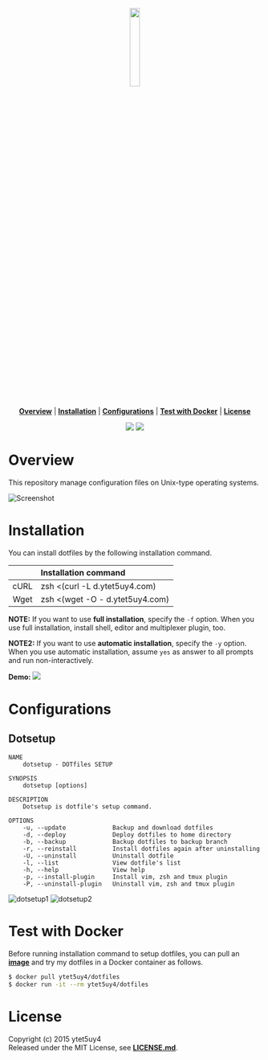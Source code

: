 <p align='center'>
<img width=20% src='https://media.githubusercontent.com/media/ytet5uy4/img/master/dotfiles/dotfiles.png'>
</p>

<p align='center'>
<b><a href='#overview'>Overview</a></b>
|
<b><a href='#installation'>Installation</a></b>
|
<b><a href='#configurations'>Configurations</a></b>
|
<b><a href='#test-with-docker'>Test with Docker</a></b>
|
<b><a href='#license'>License</a></b>
</p>

<p align='center'>
<a href='//github.com/ytet5uy4/dotfiles/blob/master/LICENSE.md'><img src='https://img.shields.io/github/license/mashape/apistatus.svg?style=flat-square'></a>
<img src='https://img.shields.io/badge/platform-GNU%2FLinux%20|%20Darwin%20|%20MSYS2-lightgrey.svg?style=flat-square'>
</p>


# Overview
This repository manage configuration files on Unix-type operating systems.

![Screenshot]

# Installation
You can install dotfiles by the following installation command.

|      | Installation command                   |
|:----:|:---------------------------------------|
| cURL | zsh <(curl -L d.ytet5uy4.com)          |
| Wget | zsh <(wget -O - d.ytet5uy4.com)        |

**NOTE:** If you want to use **full installation**, specify the `-f` option.
When you use full installation, install shell, editor and multiplexer plugin, too.

**NOTE2:** If you want to use **automatic installation**,
specify the `-y` option. When you use automatic installation,
assume `yes` as answer to all prompts and run non-interactively.

**Demo:**
<a href="//asciinema.org/a/48340" target="_blank"><img src="https://media.githubusercontent.com/media/ytet5uy4/img/master/dotfiles/demo.png"></a>

# Configurations
## Dotsetup

    NAME
        dotsetup - DOTfiles SETUP

    SYNOPSIS
        dotsetup [options]

    DESCRIPTION
        Dotsetup is dotfile's setup command.

    OPTIONS
        -u, --update             Backup and download dotfiles
        -d, --deploy             Deploy dotfiles to home directory
        -b, --backup             Backup dotfiles to backup branch
        -r, --reinstall          Install dotfiles again after uninstalling
        -U, --uninstall          Uninstall dotfile
        -l, --list               View dotfile's list
        -h, --help               View help
        -p, --install-plugin     Install vim, zsh and tmux plugin
        -P, --uninstall-plugin   Uninstall vim, zsh and tmux plugin

![dotsetup1]
![dotsetup2]

# Test with Docker
Before running installation command to setup dotfiles, you can pull
an **[image]** and try my dotfiles in a Docker container as follows.
```bash
$ docker pull ytet5uy4/dotfiles
$ docker run -it --rm ytet5uy4/dotfiles
```

# License
Copyright (c) 2015 ytet5uy4  
Released under the MIT License, see **[LICENSE.md]**.

[Screenshot]: https://media.githubusercontent.com/media/ytet5uy4/img/master/dotfiles/screenshot.png
[dotsetup1]: https://media.githubusercontent.com/media/ytet5uy4/img/master/dotfiles/dotsetup1.png
[dotsetup2]: https://media.githubusercontent.com/media/ytet5uy4/img/master/dotfiles/dotsetup2.png
[image]: //hub.docker.com/r/ytet5uy4/dotfiles
[LICENSE.md]: //github.com/ytet5uy4/dotfiles/blob/master/LICENSE.md
